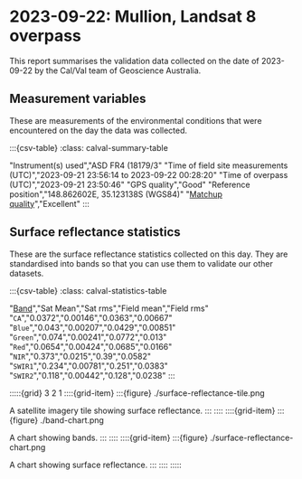 # 2023-09-22: Mullion, Landsat 8 overpass

This report summarises the validation data collected on the date of 2023-09-22 by the Cal/Val team of Geoscience Australia.

## Measurement variables

These are measurements of the environmental conditions that were encountered on the day the data was collected.

:::{csv-table}
:class: calval-summary-table

"Instrument(s) used","ASD FR4 (18179/3"
"Time of field site measurements (UTC)","2023-09-21 23:56:14 to 2023-09-22 00:28:20"
"Time of overpass (UTC)","2023-09-21 23:50:46"
"GPS quality","Good"
"Reference position","148.862602E, 35.123138S (WGS84)"
"<a href='/guides/about/glossary/#pq' target='_blank'>Matchup quality</a>","Excellent"
:::

## Surface reflectance statistics 

These are the surface reflectance statistics collected on this day. They are standardised into bands so that you can use them to validate our other datasets.

:::{csv-table}
:class: calval-statistics-table

"<a href='/guides/about/glossary/#band' taget='_blank'>Band</a>","Sat Mean","Sat rms","Field mean","Field rms"
"<code>CA</code>","0.0372","0.00146","0.0363","0.00667"
"<code>Blue</code>","0.043","0.00207","0.0429","0.00851"
"<code>Green</code>","0.074","0.00241","0.0772","0.013"
"<code>Red</code>","0.0654","0.00424","0.0685","0.0166"
"<code>NIR</code>","0.373","0.0215","0.39","0.0582"
"<code>SWIR1</code>","0.234","0.00781","0.251","0.0383"
"<code>SWIR2</code>","0.118","0.00442","0.128","0.0238"
:::

:::::{grid} 3 2 1
::::{grid-item}
:::{figure} ./surface-reflectance-tile.png

A satellite imagery tile showing surface reflectance.
:::
::::
::::{grid-item}
:::{figure} ./band-chart.png

A chart showing bands.
:::
::::
::::{grid-item}
:::{figure} ./surface-reflectance-chart.png

A chart showing surface reflectance.
:::
::::
:::::

